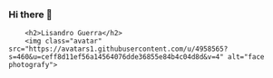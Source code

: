 ### Hi there 👋

<!--
**LisandroGuerra/LisandroGuerra** is a ✨ _special_ ✨ repository because its `README.md` (this file) appears on your GitHub profile.

Here are some ideas to get you started:

- 🔭 I’m currently working on ...
- 🌱 I’m currently learning ...
- 👯 I’m looking to collaborate on ...
- 🤔 I’m looking for help with ...
- 💬 Ask me about ...
- 📫 How to reach me: ...
- 😄 Pronouns: ...
- ⚡ Fun fact: ...
-->

        <h2>Lisandro Guerra</h2>
        <img class="avatar" src="https://avatars1.githubusercontent.com/u/4958565?s=460&u=ceff8d11ef56a14564076dde36855e84b4c04d8d&v=4" alt="face photografy">

